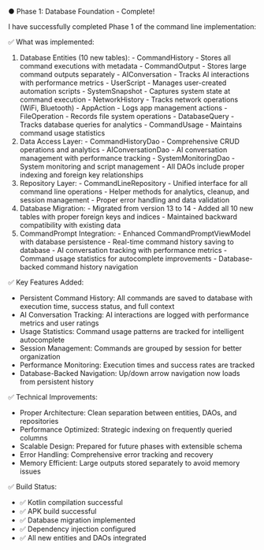 ● Phase 1: Database Foundation - Complete!

  I have successfully completed Phase 1 of the command line implementation:

  ✅ What was implemented:

  1. Database Entities (10 new tables):
    - CommandHistory - Stores all command executions with metadata
    - CommandOutput - Stores large command outputs separately
    - AIConversation - Tracks AI interactions with performance metrics
    - UserScript - Manages user-created automation scripts
    - SystemSnapshot - Captures system state at command execution
    - NetworkHistory - Tracks network operations (WiFi, Bluetooth)
    - AppAction - Logs app management actions
    - FileOperation - Records file system operations
    - DatabaseQuery - Tracks database queries for analytics
    - CommandUsage - Maintains command usage statistics
  2. Data Access Layer:
    - CommandHistoryDao - Comprehensive CRUD operations and analytics
    - AIConversationDao - AI conversation management with performance tracking
    - SystemMonitoringDao - System monitoring and script management
    - All DAOs include proper indexing and foreign key relationships
  3. Repository Layer:
    - CommandLineRepository - Unified interface for all command line operations
    - Helper methods for analytics, cleanup, and session management
    - Proper error handling and data validation
  4. Database Migration:
    - Migrated from version 13 to 14
    - Added all 10 new tables with proper foreign keys and indices
    - Maintained backward compatibility with existing data
  5. CommandPrompt Integration:
    - Enhanced CommandPromptViewModel with database persistence
    - Real-time command history saving to database
    - AI conversation tracking with performance metrics
    - Command usage statistics for autocomplete improvements
    - Database-backed command history navigation

  ✅ Key Features Added:

  - Persistent Command History: All commands are saved to database with execution time, success status, and full context
  - AI Conversation Tracking: AI interactions are logged with performance metrics and user ratings
  - Usage Statistics: Command usage patterns are tracked for intelligent autocomplete
  - Session Management: Commands are grouped by session for better organization
  - Performance Monitoring: Execution times and success rates are tracked
  - Database-Backed Navigation: Up/down arrow navigation now loads from persistent history

  ✅ Technical Improvements:

  - Proper Architecture: Clean separation between entities, DAOs, and repositories
  - Performance Optimized: Strategic indexing on frequently queried columns
  - Scalable Design: Prepared for future phases with extensible schema
  - Error Handling: Comprehensive error tracking and recovery
  - Memory Efficient: Large outputs stored separately to avoid memory issues

  ✅ Build Status:

  - ✅ Kotlin compilation successful
  - ✅ APK build successful
  - ✅ Database migration implemented
  - ✅ Dependency injection configured
  - ✅ All new entities and DAOs integrated